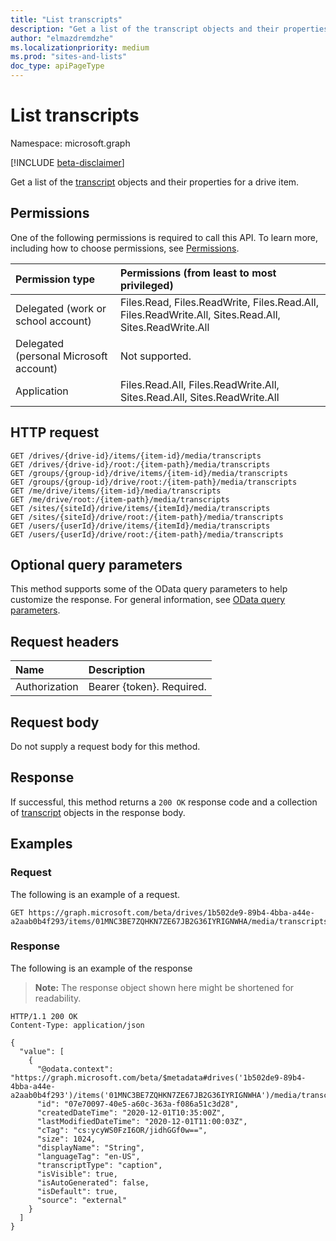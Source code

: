 ```yaml
---
title: "List transcripts"
description: "Get a list of the transcript objects and their properties."
author: "elmazdremdzhe"
ms.localizationpriority: medium
ms.prod: "sites-and-lists"
doc_type: apiPageType
---
```


# List transcripts
Namespace: microsoft.graph

[!INCLUDE [beta-disclaimer](../../includes/beta-disclaimer.md)]

Get a list of the [transcript](../resources/transcript.md) objects and their properties for a drive item.

## Permissions
One of the following permissions is required to call this API. To learn more, including how to choose permissions, see [Permissions](/graph/permissions-reference).

|Permission type|Permissions (from least to most privileged)|
|:---|:---|
|Delegated (work or school account)|Files.Read, Files.ReadWrite, Files.Read.All, Files.ReadWrite.All, Sites.Read.All, Sites.ReadWrite.All|
|Delegated (personal Microsoft account) | Not supported.    |
|Application|Files.Read.All, Files.ReadWrite.All, Sites.Read.All, Sites.ReadWrite.All|

## HTTP request

<!-- {
  "blockType": "ignored"
}
-->
``` http
GET /drives/{drive-id}/items/{item-id}/media/transcripts
GET /drives/{drive-id}/root:/{item-path}/media/transcripts
GET /groups/{group-id}/drive/items/{item-id}/media/transcripts
GET /groups/{group-id}/drive/root:/{item-path}/media/transcripts
GET /me/drive/items/{item-id}/media/transcripts
GET /me/drive/root:/{item-path}/media/transcripts
GET /sites/{siteId}/drive/items/{itemId}/media/transcripts
GET /sites/{siteId}/drive/root:/{item-path}/media/transcripts
GET /users/{userId}/drive/items/{itemId}/media/transcripts
GET /users/{userId}/drive/root:/{item-path}/media/transcripts
```

## Optional query parameters
This method supports some of the OData query parameters to help customize the response. For general information, see [OData query parameters](/graph/query-parameters).

## Request headers
|Name|Description|
|:---|:---|
|Authorization|Bearer {token}. Required.|

## Request body
Do not supply a request body for this method.

## Response

If successful, this method returns a `200 OK` response code and a collection of [transcript](../resources/transcript.md) objects in the response body.

## Examples

### Request
The following is an example of a request.
<!-- {
  "blockType": "request",
  "name": "list_transcript"
}
-->
``` http
GET https://graph.microsoft.com/beta/drives/1b502de9-89b4-4bba-a44e-a2aab0b4f293/items/01MNC3BE7ZQHKN7ZE67JB2G36IYRIGNWHA/media/transcripts
```


### Response
The following is an example of the response
>**Note:** The response object shown here might be shortened for readability.
<!-- {
  "blockType": "response",
  "truncated": true,
  "@odata.type": "Collection(microsoft.graph.transcript)"
}
-->
``` http
HTTP/1.1 200 OK
Content-Type: application/json

{
  "value": [
    {
      "@odata.context": "https://graph.microsoft.com/beta/$metadata#drives('1b502de9-89b4-4bba-a44e-a2aab0b4f293')/items('01MNC3BE7ZQHKN7ZE67JB2G36IYRIGNWHA')/media/transcripts/$entity",
      "id": "07e70097-40e5-a60c-363a-f086a51c3d28",
      "createdDateTime": "2020-12-01T10:35:00Z",
      "lastModifiedDateTime": "2020-12-01T11:00:03Z",
      "cTag": "cs:ycyWS0FzI6OR/jidhGGf0w==",
      "size": 1024,
      "displayName": "String",
      "languageTag": "en-US",
      "transcriptType": "caption",
      "isVisible": true,
      "isAutoGenerated": false,
      "isDefault": true,
      "source": "external"
    }
  ]
}
```

